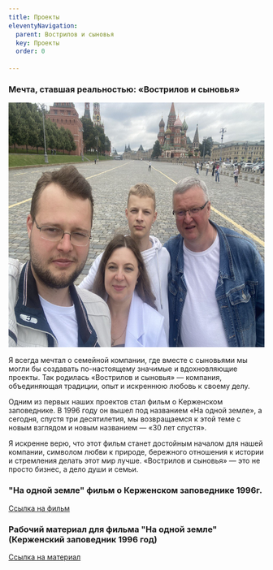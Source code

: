 ```yaml
---
title: Проекты
eleventyNavigation:
  parent: Вострилов и сыновья
  key: Проекты
  order: 0

---
```


### Мечта, ставшая реальностью: «Вострилов и сыновья» 

<img src="/assets/gallery/Vostrilov_Sons.jpg" width="644" height="482">

Я всегда мечтал о семейной компании, где вместе с сыновьями мы могли бы создавать по-настоящему значимые и вдохновляющие проекты. 
Так родилась «Вострилов и сыновья» — компания, объединяющая традиции, опыт и искреннюю любовь к своему делу.  

Одним из первых наших проектов стал фильм о Керженском заповеднике. 
В 1996 году он вышел под названием «На одной земле», а сегодня, спустя три десятилетия, 
мы возвращаемся к этой теме с новым взглядом и новым названием — «30 лет спустя».  

Я искренне верю, что этот фильм станет достойным началом для нашей компании, символом любви к природе, 
бережного отношения к истории и стремления делать этот мир лучше. 
«Вострилов и сыновья» — это не просто бизнес, а дело души и семьи.

### "На одной земле" фильм о Керженском заповеднике 1996г.

[Ссылка на фильм](https://vkvideo.ru/video-228175292_456239046 "https://vkvideo.ru/video-228175292_456239046")

### Рабочий материал для фильма "На одной земле" (Керженский заповедник 1996 год)

[Ссылка на материал](https://vkvideo.ru/video-228175292_456239045 "https://vkvideo.ru/video-228175292_456239045")